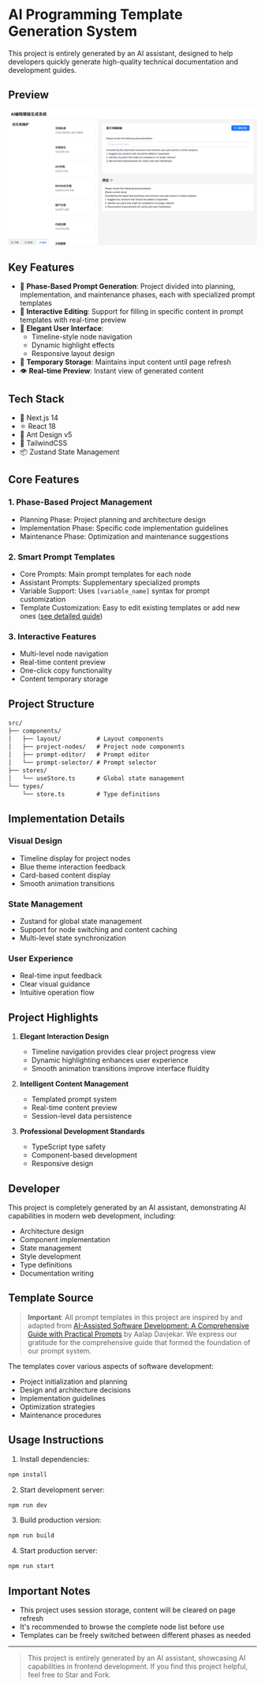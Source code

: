 # AI Programming Template Generation System

This project is entirely generated by an AI assistant, designed to help developers quickly generate high-quality technical documentation and development guides.

## Preview

![AI Programming Template Generation System](./docs/mainpage.png)

## Key Features

- 🎯 **Phase-Based Prompt Generation**: Project divided into planning, implementation, and maintenance phases, each with specialized prompt templates
- 📝 **Interactive Editing**: Support for filling in specific content in prompt templates with real-time preview
- 🎨 **Elegant User Interface**:
  - Timeline-style node navigation
  - Dynamic highlight effects
  - Responsive layout design
- 💾 **Temporary Storage**: Maintains input content until page refresh
- 👁️ **Real-time Preview**: Instant view of generated content

## Tech Stack

- 🚀 Next.js 14
- ⚛️ React 18
- 🎨 Ant Design v5
- 🌈 TailwindCSS
- 📦 Zustand State Management

## Core Features

### 1. Phase-Based Project Management
- Planning Phase: Project planning and architecture design
- Implementation Phase: Specific code implementation guidelines
- Maintenance Phase: Optimization and maintenance suggestions

### 2. Smart Prompt Templates
- Core Prompts: Main prompt templates for each node
- Assistant Prompts: Supplementary specialized prompts
- Variable Support: Uses `[variable_name]` syntax for prompt customization
- Template Customization: Easy to edit existing templates or add new ones ([see detailed guide](./docs/TEMPLATE_GUIDE.md))

### 3. Interactive Features
- Multi-level node navigation
- Real-time content preview
- One-click copy functionality
- Content temporary storage

## Project Structure

```
src/
├── components/
│   ├── layout/          # Layout components
│   ├── project-nodes/   # Project node components
│   ├── prompt-editor/   # Prompt editor
│   └── prompt-selector/ # Prompt selector
├── stores/
│   └── useStore.ts      # Global state management
└── types/
    └── store.ts         # Type definitions
```

## Implementation Details

### Visual Design
- Timeline display for project nodes
- Blue theme interaction feedback
- Card-based content display
- Smooth animation transitions

### State Management
- Zustand for global state management
- Support for node switching and content caching
- Multi-level state synchronization

### User Experience
- Real-time input feedback
- Clear visual guidance
- Intuitive operation flow

## Project Highlights

1. **Elegant Interaction Design**
   - Timeline navigation provides clear project progress view
   - Dynamic highlighting enhances user experience
   - Smooth animation transitions improve interface fluidity

2. **Intelligent Content Management**
   - Templated prompt system
   - Real-time content preview
   - Session-level data persistence

3. **Professional Development Standards**
   - TypeScript type safety
   - Component-based development
   - Responsive design

## Developer

This project is completely generated by an AI assistant, demonstrating AI capabilities in modern web development, including:
- Architecture design
- Component implementation
- State management
- Style development
- Type definitions
- Documentation writing

## Template Source

> **Important**: All prompt templates in this project are inspired by and adapted from [AI-Assisted Software Development: A Comprehensive Guide with Practical Prompts](https://aalapdavjekar.medium.com/ai-assisted-software-development-a-comprehensive-guide-with-practical-prompts-part-1-3-989a529908e0) by Aalap Davjekar. We express our gratitude for the comprehensive guide that formed the foundation of our prompt system.

The templates cover various aspects of software development:
- Project initialization and planning
- Design and architecture decisions
- Implementation guidelines
- Optimization strategies
- Maintenance procedures

## Usage Instructions

1. Install dependencies:
```bash
npm install
```

2. Start development server:
```bash
npm run dev
```

3. Build production version:
```bash
npm run build
```

4. Start production server:
```bash
npm run start
```

## Important Notes

- This project uses session storage, content will be cleared on page refresh
- It's recommended to browse the complete node list before use
- Templates can be freely switched between different phases as needed

---

> This project is entirely generated by an AI assistant, showcasing AI capabilities in frontend development. If you find this project helpful, feel free to Star and Fork.
